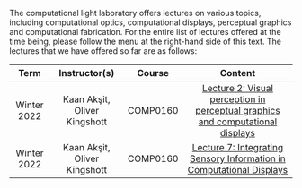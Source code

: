 The computational light laboratory offers lectures on various topics, including computational optics, computational displays, perceptual graphics and computational fabrication.
For the entire list of lectures offered at the time being, please follow the menu at the right-hand side of this text.
The lectures that we have offered so far are as follows:


| Term            | Instructor(s)                | Course          | Content         |
| :-------------: | :-------------:              | :-------------: | :-------------: |
| Winter 2022     | Kaan Akşit, Oliver Kingshott | COMP0160        | [Lecture 2: Visual perception in perceptual graphics and computational displays](comp0160_perception_and_interfaces.md) |
| Winter 2022     | Kaan Akşit, Oliver Kingshott | COMP0160        | [Lecture 7: Integrating Sensory Information in Computational Displays](comp0160_perception_and_interfaces.md) |
